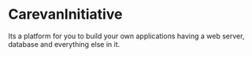 CarevanInitiative
=================

Its a platform for you to build your own applications having a web server, database and everything else in it.

